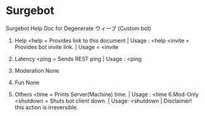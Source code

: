 # Surgebot

Surgebot Help Doc for Degenerate ウィーブ 
(Custom bot)

1. Help
<help = Provides link to this document | Usage : <help
<invite = Provides bot invite link. | Usage = <invite

2. Latency
<ping = Sends REST ping | Usage : <ping

3. Moderation
None

4. Fun
None

5. Others
<time = Prints Server(Machine) time. | Usage : <time
6.Mod-Only
<shutdown = Shuts bot client down. | Usage: <shutdown | Disclaimer! this action is irreversible.

